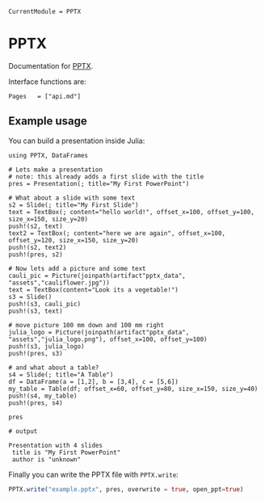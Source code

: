 ```@meta
CurrentModule = PPTX
```

# PPTX

Documentation for [PPTX](https://github.com/ASML-Labs/PPTX.jl).

Interface functions are:
```@index
Pages   = ["api.md"]
```

## Example usage

You can build a presentation inside Julia:

```jldoctest
using PPTX, DataFrames

# Lets make a presentation
# note: this already adds a first slide with the title
pres = Presentation(; title="My First PowerPoint")

# What about a slide with some text
s2 = Slide(; title="My First Slide")
text = TextBox(; content="hello world!", offset_x=100, offset_y=100, size_x=150, size_y=20)
push!(s2, text)
text2 = TextBox(; content="here we are again", offset_x=100, offset_y=120, size_x=150, size_y=20)
push!(s2, text2)
push!(pres, s2)

# Now lets add a picture and some text
cauli_pic = Picture(joinpath(artifact"pptx_data", "assets","cauliflower.jpg"))
text = TextBox(content="Look its a vegetable!")
s3 = Slide()
push!(s3, cauli_pic)
push!(s3, text)

# move picture 100 mm down and 100 mm right
julia_logo = Picture(joinpath(artifact"pptx_data", "assets","julia_logo.png"), offset_x=100, offset_y=100)
push!(s3, julia_logo)
push!(pres, s3)

# and what about a table?
s4 = Slide(; title="A Table")
df = DataFrame(a = [1,2], b = [3,4], c = [5,6])
my_table = Table(df; offset_x=60, offset_y=80, size_x=150, size_y=40)
push!(s4, my_table)
push!(pres, s4)

pres

# output

Presentation with 4 slides
 title is "My First PowerPoint"
 author is "unknown"

```

Finally you can write the PPTX file with `PPTX.write`:

```julia
PPTX.write("example.pptx", pres, overwrite = true, open_ppt=true)
```
